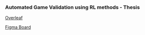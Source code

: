 ### Automated Game Validation using RL methods - Thesis

[Overleaf](https://www.overleaf.com/project/63f3787cc02f1f4ade847e9d)

[Figma Board](https://www.figma.com/file/lkaIcC9OVWUrqiFIEV4rIH/MineRL?node-id=0-1&t=xzLmjwiJ7z8GhJ9x-0)
